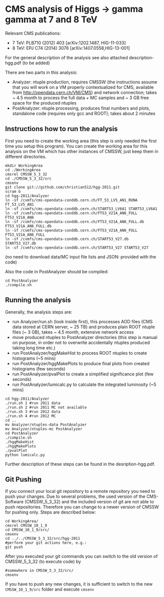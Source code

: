 # CMS analysis of Higgs -> gamma gamma at 7 and 8 TeV

Relevant CMS publications:
 * 7 TeV: PLB710 (2012) 403 [arXiv:1202.1487, HIG-11-033]
 * 8 TeV: EPJ C74 (2014) 3076 [arXiv:1407.0558,HIG-13-001]

For the general description of the analysis see also attached description-hgg.pdf (to be added)

There are two parts in this analysis:
 * Analyzer: ntuple production, requires CMSSW (the instructions assume that you will work on a VM properly contextualized for CMS, available from http://opendata.cern.ch/VM/CMS) and network connection; takes ~ 4.5 month to process the full data + MC samples and ~ 3 GB free space for the produced ntuples
 * PostAnalyzer: ntuple processing, produces final numbers and plots, standalone code (requires only gcc and ROOT); takes about 2 minutes

## Instructions how to run the analysis

First you need to create the working area (this step is only needed the first time you setup this program). You can create the working area for this analysis on the VM which has other instances of CMSSW, just keep them in different directories.
```
mkdir WorkingArea
cd ./WorkingArea
cmsrel CMSSW_5_3_32
cd ./CMSSW_5_3_32/src
cmsenv
git clone git://github.com/christian512/hgg-2011.git
scram b
cd hgg-2011/Analyzer
ln -sf /cvmfs/cms-opendata-conddb.cern.ch/FT_53_LV5_AN1_RUNA FT_53_LV5_AN1
ln -sf /cvmfs/cms-opendata-conddb.cern.ch/START53_LV6A1 START53_LV6A1
ln -sf /cvmfs/cms-opendata-conddb.cern.ch/FT53_V21A_AN6_FULL FT53_V21A_AN6
ln -sf /cvmfs/cms-opendata-conddb.cern.ch/FT53_V21A_AN6_FULL.db FT53_V21A_AN6_FULL.db
ln -sf /cvmfs/cms-opendata-conddb.cern.ch/FT53_V21A_AN6_FULL FT53_V21A_AN6_FULL
ln -sf /cvmfs/cms-opendata-conddb.cern.ch/START53_V27.db START53_V27.db
ln -sf /cvmfs/cms-opendata-conddb.cern.ch/START53_V27 START53_V27
```
(no need to download data/MC input file lists and JSON: provided with the code)

Also the code in PostAnalyzer should be compiled:
```
cd PostAnalyzer
./compile.sh
```

## Running the analysis
Generally, the analysis steps are:
 * run Analyzer/run.sh (look inside first), this processes AOD files (CMS data stored at CERN server, ~ 25 TB) and produces plain ROOT ntuple files (~ 3 GB), takes ~ 4.5 month, extensive network access
 * move produced ntuples to PostAnalyzer directories (this step is manual on purpose, in order not to overwrite accidentally ntuples produced taking long time etc.)
 * run PostAnalyzer/hggMakeHist to process ROOT ntuples to create histograms (~5 mins)
 * run PostAnalyzer/hggMakePlots to produce final plots from created histograms (few seconds)
 * run PostAnalyzer/pvalPlot to create a simplified significance plot (few seconds) 
 * run PostAnalyzer/lumicalc.py to calculate the integrated luminosity (~5 mins)
 
 ```
 cd hgg-2011/Analyzer
 ./run.sh 1 #run 2011 data
 ./run.sh 2 #run 2011 MC not available
 ./run.sh 3 #run 2012 data
 ./run.sh 4 #run 2012 MC
 cd ..
 mv Analyzer/ntuples-data PostAnalyzer
 mv Analyzer/ntuples-mc PostAnalyzer
 cd PostAnalyzer
 ./compile.sh
 ./hggMakeHist
 ./hggMakePlots
 ./pvalPlot
 python lumicalc.py
 ```
Further description of these steps can be found in the desription-hgg.pdf.

## Git Pushing
If you connect your local git repository to a remote repository you need to push your changes. Due to several problems, the used version of the CMS-Software (CMSSW_5_3_32) and the included version of git are not able to push repositories. Therefore you can change to a newer version of CMSSW for pushing only. Steps are described below:

```
cd WorkingArea/ 
cmsrel CMSSW_10_1_9
cd CMSSW_10_1_9/src/
cmsenv
cd ../../CMSSW_5_3_32/src/hgg-2011
#perform your git actions here, e.g.:
git push
```
After you executed your git commands you can switch to the old version of CMSSW_5_3_32 (to execute code) by
```
#somewhere in CMSSW_5_3_32/src/
cmsenv 
```
If you have to push any new changes, it is sufficient to switch to the new `CMSSW_10_1_9/src` folder and execute `cmsenv`

